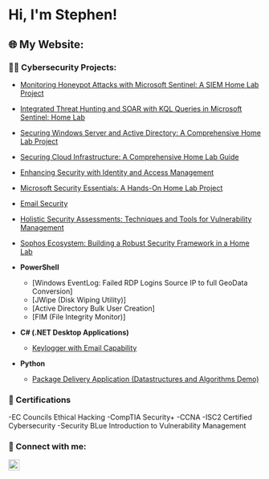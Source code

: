 <h1>Hi, I'm Stephen! </h1>

<h2>🌐 My Website:</h2>
</b>


<h3>👨‍💻 Cybersecurity Projects:</h3>

- [Monitoring Honeypot Attacks with Microsoft Sentinel: A SIEM Home Lab Project](https://github.com/StephenOwusuB/Monitoring-Honeypot-Attacks-with-Microsoft-Sentinel-A-Home-Lab-Project)
- [Integrated Threat Hunting and SOAR with KQL Queries in Microsoft Sentinel: Home Lab](https://github.com/StephenOwusuB/Integrated-Threat-Hunting-and-SOAR-with-KQL-Queries-in-Microsoft-Sentinel-Home-Lab)
- [Securing Windows Server and Active Directory: A Comprehensive Home Lab Project](https://github.com/YourUsername/Securing-Windows-Server-and-AD)
- [Securing Cloud Infrastructure: A Comprehensive Home Lab Guide](https://github.com/YourUsername/Securing-Cloud-Infrastructure)
- [Enhancing Security with Identity and Access Management](https://github.com/YourUsername/Securing-Cloud-Infrastructure)
- [Microsoft Security Essentials: A Hands-On Home Lab Project](https://github.com/YourUsername/Microsoft-Security-Essentials)
- [Email Security](https://github.com/StephenOwusuB/Email-Security)
- [Holistic Security Assessments: Techniques and Tools for Vulnerability Management](https://github.com/StephenOwusuB/Holistic-Security-Assessments-Techniques-and-Tools-for-Vulnerability-Management)
- [Sophos Ecosystem: Building a Robust Security Framework in a Home Lab](https://github.com/YourUsername/Sophos-Ecosystem)


- <b>PowerShell</b>
  - [Windows EventLog: Failed RDP Logins Source IP to full GeoData Conversion]
  - [JWipe (Disk Wiping Utility)]
  - [Active Directory Bulk User Creation]
  - [FIM (File Integrity Monitor)]
- <b>C# (.NET Desktop Applications)</b>
  - [Keylogger with Email Capability](https://github.com/joshmadakor1/Key-Logger-With-Email)
- <b>Python</b>
  - [Package Delivery Application (Datastructures and Algorithms Demo)](https://github.com/joshmadakor1/Package-Delivery-Pathfinding-Algorithm)

<h3> 📜 Certifications</h3>
-EC Councils Ethical Hacking
-CompTIA Security+
-CCNA
-ISC2 Certified Cybersecurity 
-Security BLue Introduction to Vulnerability Management 
<h3> 🤳 Connect with me:</h3>

[<img align="left" alt="JoshMadakor | LinkedIn" width="22px" src="https://cdn.jsdelivr.net/npm/simple-icons@v3/icons/linkedin.svg" />][linkedin]



[linkedin]: https://linkedin.com/in/joshmadakor

<!--
**joshmadakor1/joshmadakor1** is a ✨ _special_ ✨ repository because its `README.md` (this file) appears on your GitHub profile.

Here are some ideas to get you started:

- 🔭 I’m currently working on ...
- 🌱 I’m currently learning ...
- 👯 I’m looking to collaborate on ...
- 🤔 I’m looking for help with ...
- 💬 Ask me about ...
- 📫 How to reach me: ...
- 😄 Pronouns: ...
- ⚡ Fun fact: ...
-->
